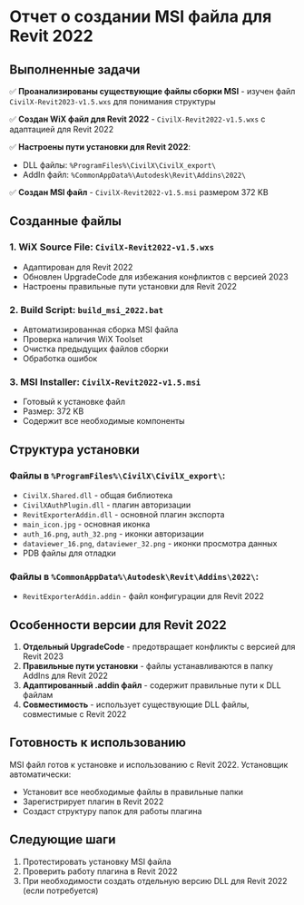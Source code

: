 # Отчет о создании MSI файла для Revit 2022

## Выполненные задачи

✅ **Проанализированы существующие файлы сборки MSI** - изучен файл `CivilX-Revit2023-v1.5.wxs` для понимания структуры

✅ **Создан WiX файл для Revit 2022** - `CivilX-Revit2022-v1.5.wxs` с адаптацией для Revit 2022

✅ **Настроены пути установки для Revit 2022**:
- DLL файлы: `%ProgramFiles%\CivilX\CivilX_export\`
- AddIn файл: `%CommonAppData%\Autodesk\Revit\Addins\2022\`

✅ **Создан MSI файл** - `CivilX-Revit2022-v1.5.msi` размером 372 KB

## Созданные файлы

### 1. WiX Source File: `CivilX-Revit2022-v1.5.wxs`
- Адаптирован для Revit 2022
- Обновлен UpgradeCode для избежания конфликтов с версией 2023
- Настроены правильные пути установки для Revit 2022

### 2. Build Script: `build_msi_2022.bat`
- Автоматизированная сборка MSI файла
- Проверка наличия WiX Toolset
- Очистка предыдущих файлов сборки
- Обработка ошибок

### 3. MSI Installer: `CivilX-Revit2022-v1.5.msi`
- Готовый к установке файл
- Размер: 372 KB
- Содержит все необходимые компоненты

## Структура установки

### Файлы в `%ProgramFiles%\CivilX\CivilX_export\`:
- `CivilX.Shared.dll` - общая библиотека
- `CivilXAuthPlugin.dll` - плагин авторизации
- `RevitExporterAddin.dll` - основной плагин экспорта
- `main_icon.jpg` - основная иконка
- `auth_16.png`, `auth_32.png` - иконки авторизации
- `dataviewer_16.png`, `dataviewer_32.png` - иконки просмотра данных
- PDB файлы для отладки

### Файлы в `%CommonAppData%\Autodesk\Revit\Addins\2022\`:
- `RevitExporterAddin.addin` - файл конфигурации для Revit 2022

## Особенности версии для Revit 2022

1. **Отдельный UpgradeCode** - предотвращает конфликты с версией для Revit 2023
2. **Правильные пути установки** - файлы устанавливаются в папку AddIns для Revit 2022
3. **Адаптированный .addin файл** - содержит правильные пути к DLL файлам
4. **Совместимость** - использует существующие DLL файлы, совместимые с Revit 2022

## Готовность к использованию

MSI файл готов к установке и использованию с Revit 2022. Установщик автоматически:
- Установит все необходимые файлы в правильные папки
- Зарегистрирует плагин в Revit 2022
- Создаст структуру папок для работы плагина

## Следующие шаги

1. Протестировать установку MSI файла
2. Проверить работу плагина в Revit 2022
3. При необходимости создать отдельную версию DLL для Revit 2022 (если потребуется)

